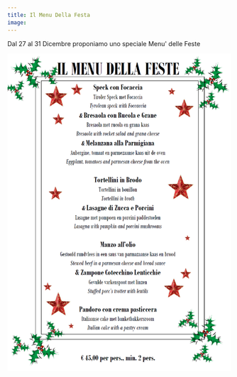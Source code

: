 ```yaml
---
title: Il Menu Della Festa
image:
---
```



Dal 27 al 31 Dicembre proponiamo uno speciale Menu' delle Feste

![](/uploads/versions/menu-della-feste-2016---x----1007-1429x---.png)